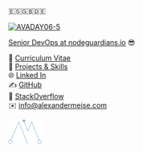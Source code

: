 
🇪🇸🇬🇧🇩🇪

<a data-flickr-embed="true" data-context="true" href="https://www.flickr.com/photos/avalancheavax/52046432230/" title="AVADAY06-5"><img src="https://live.staticflickr.com/65535/52046432230_082535ca66_b.jpg" alt="AVADAY06-5">

Senior DevOps at [nodeguardians.io](https://nodeguardians.io) 😎

📖 [Curriculum Vitae](https://alexmeise.github.io/cv)  
📂 [Projects & Skills](http://alexmeise.github.io/projects)  
🌐 [Linked In](https://www.linkedin.com/in/alexander-meise-7574a153/)  
✍️ [GitHub](https://github.com/alexmeise)   
🤔 [StackOverflow](https://stackoverflow.com/users/1869399/alexander-meise)  
✉️ info@alexandermeise.com  

  

  
<img src="amlogo.png" alt="drawing" width="13%"/>
